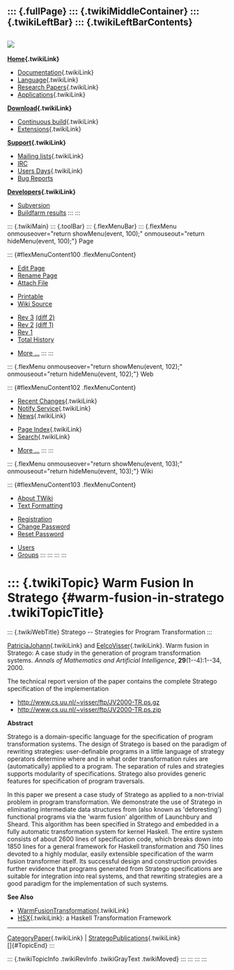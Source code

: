 ::: {.fullPage}
::: {.twikiMiddleContainer}
::: {.twikiLeftBar}
::: {.twikiLeftBarContents}
  ----------------------------------------------------------------------------------
  [![](../pub/Stratego/StrategoLogo/StrategoLogoTextlessWhite-100px.png)](WebHome)
  ----------------------------------------------------------------------------------

**[Home](WebHome){.twikiLink}**

-   [Documentation](StrategoDocumentation){.twikiLink}
-   [Language](StrategoLanguage){.twikiLink}
-   [Research Papers](StrategoPublications){.twikiLink}
-   [Applications](StrategoApplication){.twikiLink}

**[Download](StrategoDownload){.twikiLink}**

-   [Continuous build](ContinuousBuild){.twikiLink}
-   [Extensions](AdditionalPackageDownload){.twikiLink}

**[Support](StrategoSupport){.twikiLink}**

-   [Mailing lists](MailingList){.twikiLink}
-   [IRC](irc://irc.freenode.net/#stratego)
-   [Users Days](StrategoUsersDay){.twikiLink}
-   [Bug Reports](http://yellowgrass.org/project/StrategoXT)

**[Developers](StrategoDev){.twikiLink}**

-   [Subversion](https://svn.strategoxt.org/repos/StrategoXT/strategoxt/trunk)
-   [Buildfarm
    results](http://hydra.nixos.org/jobset/strategoxt/strategoxt-release/all)
:::
:::

::: {.twikiMain}
::: {.toolBar}
::: {.flexMenuBar}
::: {.flexMenu onmouseover="return showMenu(event, 100);" onmouseout="return hideMenu(event, 100);"}
Page

::: {#flexMenuContent100 .flexMenuContent}
-   [Edit
    Page](http://www.program-transformation.org/edit/Stratego/WarmFusionInStratego?t=1536825427)
-   [Rename
    Page](http://www.program-transformation.org/rename/Stratego/WarmFusionInStratego)
-   [Attach
    File](http://www.program-transformation.org/attach/Stratego/WarmFusionInStratego)

<!-- -->

-   [Printable](http://www.program-transformation.org/view/Stratego/WarmFusionInStratego?skin=print.pattern)
-   [Wiki
    Source](http://www.program-transformation.org/view/Stratego/WarmFusionInStratego?skin=text&raw=on&contenttype=text/plain)

<!-- -->

-   [Rev
    3](http://www.program-transformation.org/view/Stratego/WarmFusionInStratego?rev=1.3)
    [(diff 2)](http://www.program-transformation.org/rdiff/Stratego/WarmFusionInStratego?rev1=1.3&rev2=1.2)
-   [Rev
    2](http://www.program-transformation.org/view/Stratego/WarmFusionInStratego?rev=1.2)
    [(diff 1)](http://www.program-transformation.org/rdiff/Stratego/WarmFusionInStratego?rev1=1.2&rev2=1.1)
-   [Rev
    1](http://www.program-transformation.org/view/Stratego/WarmFusionInStratego?rev=1.1)
-   [Total
    History](http://www.program-transformation.org/rdiff/Stratego/WarmFusionInStratego)

<!-- -->

-   [More
    \...](http://www.program-transformation.org/oops/Stratego/WarmFusionInStratego?template=oopsmore&param1=1.3&param2=1.3)
:::
:::

::: {.flexMenu onmouseover="return showMenu(event, 102);" onmouseout="return hideMenu(event, 102);"}
Web

::: {#flexMenuContent102 .flexMenuContent}
-   [Recent Changes](WebChanges){.twikiLink}
-   [Notify Service](WebNotify){.twikiLink}
-   [News](WebNews){.twikiLink}

<!-- -->

-   [Page Index](WebIndex){.twikiLink}
-   [Search](WebSearch){.twikiLink}

<!-- -->

-   [More
    \...](http://www.program-transformation.org/oops/Stratego/WarmFusionInStratego?template=oopsmore&param1=1.3&param2=1.3)
:::
:::

::: {.flexMenu onmouseover="return showMenu(event, 103);" onmouseout="return hideMenu(event, 103);"}
Wiki

::: {#flexMenuContent103 .flexMenuContent}
-   [About
    TWiki](http://www.program-transformation.org/view/TWiki/WebHome)
-   [Text
    Formatting](http://www.program-transformation.org/view/TWiki/TextFormattingRules)

<!-- -->

-   [Registration](http://www.program-transformation.org/view/TWiki/TWikiRegistration)
-   [Change
    Password](http://www.program-transformation.org/view/TWiki/ChangePassword)
-   [Reset
    Password](http://www.program-transformation.org/view/TWiki/ResetPassword)

<!-- -->

-   [Users](http://www.program-transformation.org/view/Main/TWikiUsers)
-   [Groups](http://www.program-transformation.org/view/Main/TWikiGroups)
:::
:::
:::
:::

::: {.twikiTopic}
Warm Fusion In Stratego {#warm-fusion-in-stratego .twikiTopicTitle}
=======================

::: {.twikiWebTitle}
Stratego \-- Strategies for Program Transformation
:::

[PatriciaJohann](PatriciaJohann){.twikiLink} and
[EelcoVisser](EelcoVisser){.twikiLink}. Warm fusion in Stratego: A case
study in the generation of program transformation systems. *Annals of
Mathematics and Artificial Intelligence*, **29**(1\--4):1\--34, 2000.

The technical report version of the paper contains the complete Stratego
specification of the implementation

-   <http://www.cs.uu.nl/~visser/ftp/JV2000-TR.ps.gz>
-   <http://www.cs.uu.nl/~visser/ftp/JV2000-TR.ps.zip>

**Abstract**

Stratego is a domain-specific language for the specification of program
transformation systems. The design of Stratego is based on the paradigm
of rewriting strategies: user-definable programs in a little language of
strategy operators determine where and in what order transformation
rules are (automatically) applied to a program. The separation of rules
and strategies supports modularity of specifications. Stratego also
provides generic features for specification of program traversals.

In this paper we present a case study of Stratego as applied to a
non-trivial problem in program transformation. We demonstrate the use of
Stratego in eliminating intermediate data structures from (also known as
\'deforesting\') functional programs via the \'warm fusion\' algorithm
of Launchbury and Sheard. This algorithm has been specified in Stratego
and embedded in a fully automatic transformation system for kernel
Haskell. The entire system consists of about 2600 lines of specification
code, which breaks down into 1850 lines for a general framework for
Haskell transformation and 750 lines devoted to a highly modular, easily
extensible specification of the warm fusion transformer itself. Its
successful design and construction provides further evidence that
programs generated from Stratego specifications are suitable for
integration into real systems, and that rewriting strategies are a good
paradigm for the implementation of such systems.

**See Also**

-   [WarmFusionTransformation](WarmFusionTransformation){.twikiLink}
-   [HSX](HSX){.twikiLink}: a Haskell Transformation Framework

------------------------------------------------------------------------

[CategoryPaper](../Transform/CategoryPaper){.twikiLink} \|
[StrategoPublications](StrategoPublications){.twikiLink}\
[]{#TopicEnd}
:::

::: {.twikiTopicInfo .twikiRevInfo .twikiGrayText .twikiMoved}
:::
:::
:::
:::
